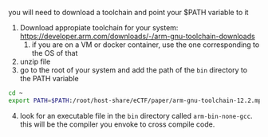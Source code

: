 you will need to download a toolchain and point your $PATH variable to it

1. Download appropiate toolchain for your system: https://developer.arm.com/downloads/-/arm-gnu-toolchain-downloads
	1. if you are on a VM or docker container, use the one corresponding to the OS of that
2. unzip file
3. go to the root of your system and add the path of the `bin` directory to the PATH variable
```bash
cd ~
export PATH=$PATH:/root/host-share/eCTF/paper/arm-gnu-toolchain-12.2.mpacbti-rel1-x86_64-arm-none-eabi/bin
```
4. look for an executable file in the `bin` directory called `arm-bin-none-gcc`. this will be the compiler you envoke to cross compile code.
